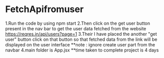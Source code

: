 # FetchApifromuser
 1.Run the code by using npm  start
 2.Then click on the get user button present in the nav bar to get the user data fetched from the website https://reqres.in/api/users?page=1
 3.Their I have placed the another "get user" button click on that button so that fetched data from the link will be displayed on the user interface
 **note : ignore create user part from the navbar
4.main folder is App.jsx
**time taken to complete project is 4 days
